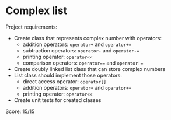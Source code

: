 # Complex list

Project requirements:

* Create class that represents complex number with operators:
  * addition operators: `operator+` and `operator+=`
  * subtraction operators: `operator-` and `operator-=`
  * printing operator: `operator<<`
  * comparison operators: `operator==` and `operator!=`
* Create doubly linked list class that can store complex numbers
* List class should implement those operators:
  * direct access operator: `operator[]`
  * addition operators: `operator+` and `operator+=`
  * printing operator: `operator<<`
* Create unit tests for created classes

Score: 15/15

